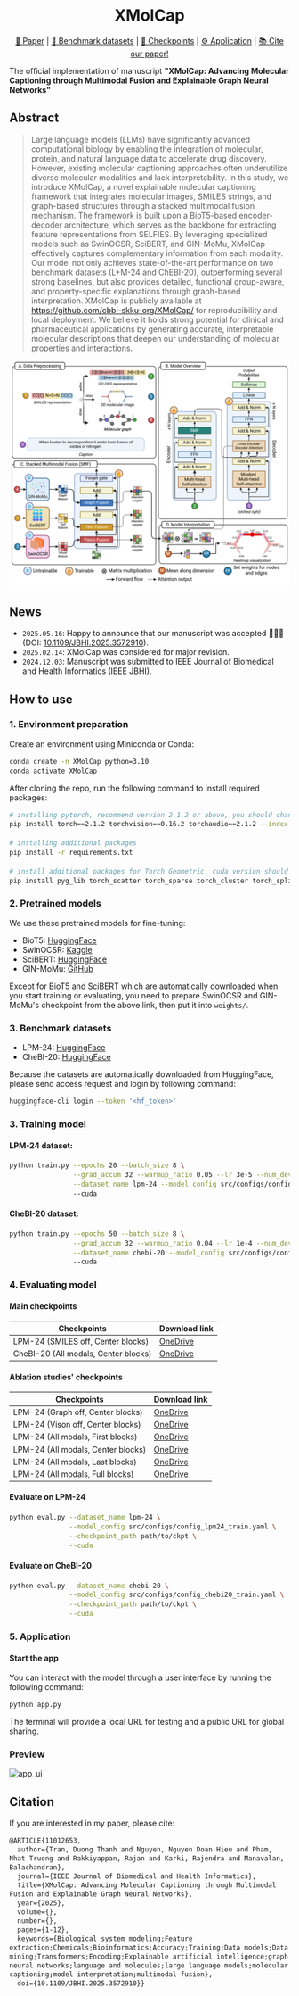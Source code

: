 <h1 align="center">XMolCap</h1>
<p align="center"><a href="https://doi.org/10.1109/JBHI.2025.3572910">📝 Paper</a> | <a href="#3-benchmark-datasets">🤗 Benchmark datasets</a> | <a href="https://1drv.ms/f/c/fa72f5f3c0e55162/EhdZirq68n5IpLsXZfioaJEBZCv7gJD0zqtQuG6RVL23rQ?e=hEx9lg">🚩 Checkpoints</a> | <a href="#5-application">⚙️ Application</a> | <a href="#citation">📚 Cite our paper!</a></p>

The official implementation of manuscript **"XMolCap: Advancing Molecular Captioning through Multimodal Fusion and Explainable Graph Neural Networks"**

## Abstract
> Large language models (LLMs) have significantly advanced computational biology by enabling the integration of molecular, protein, and natural language data to accelerate drug discovery. However, existing molecular captioning approaches often underutilize diverse molecular modalities and lack interpretability. In this study, we introduce XMolCap, a novel explainable molecular captioning framework that integrates molecular images, SMILES strings, and graph-based structures through a stacked multimodal fusion mechanism. The framework is built upon a BioT5-based encoder-decoder architecture, which serves as the backbone for extracting feature representations from SELFIES. By leveraging specialized models such as SwinOCSR, SciBERT, and GIN-MoMu, XMolCap effectively captures complementary information from each modality. Our model not only achieves state-of-the-art performance on two benchmark datasets (L+M-24 and ChEBI-20), outperforming several strong baselines, but also provides detailed, functional group-aware, and property-specific explanations through graph-based interpretation. XMolCap is publicly available at https://github.com/cbbl-skku-org/XMolCap/ for reproducibility and local deployment. We believe it holds strong potential for clinical and pharmaceutical applications by generating accurate, interpretable molecular descriptions that deepen our understanding of molecular properties and interactions.

![architecture](./assets/architecture.png)

## News
- `2025.05.16`: Happy to announce that our manuscript was accepted 🎉🎉🎉 (DOI: [10.1109/JBHI.2025.3572910](https://doi.org/10.1109/JBHI.2025.3572910)).
- `2025.02.14`: XMolCap was considered for major revision.
- `2024.12.03`: Manuscript was submitted to IEEE Journal of Biomedical and Health Informatics (IEEE JBHI).

## How to use

### 1. Environment preparation
Create an environment using Miniconda or Conda:
```zsh
conda create -n XMolCap python=3.10
conda activate XMolCap
```

After cloning the repo, run the following command to install required packages:
```zsh
# installing pytorch, recommend vervion 2.1.2 or above, you should change cuda version based on your GPU devices
pip install torch==2.1.2 torchvision==0.16.2 torchaudio==2.1.2 --index-url https://download.pytorch.org/whl/cu121

# installing additional packages
pip install -r requirements.txt

# install additional packages for Torch Geometric, cuda version should match with torch's cuda version
pip install pyg_lib torch_scatter torch_sparse torch_cluster torch_spline_conv -f https://data.pyg.org/whl/torch-2.1.2+cu121.html
```

### 2. Pretrained models
We use these pretrained models for fine-tuning:

- BioT5: [HuggingFace](https://huggingface.co/QizhiPei/biot5-base)
- SwinOCSR: [Kaggle](https://www.kaggle.com/datasets/gogogogo11/moedel)
- SciBERT: [HuggingFace](https://huggingface.co/allenai/scibert_scivocab_uncased)
- GIN-MoMu: [GitHub](https://github.com/ddz16/MoMu)

Except for BioT5 and SciBERT which are automatically downloaded when you start training or evaluating, you need to prepare SwinOCSR and GIN-MoMu's checkpoint from the above link, then put it into `weights/`.

### 3. Benchmark datasets
- LPM-24: [HuggingFace](https://huggingface.co/datasets/duongttr/LPM-24-extend)
- CheBI-20: [HuggingFace](https://huggingface.co/datasets/duongttr/chebi-20-new)

Because the datasets are automatically downloaded from HuggingFace, please send access request and login by following command:
```zsh
huggingface-cli login --token '<hf_token>'
```

### 3. Training model

#### LPM-24 dataset:

```zsh
python train.py --epochs 20 --batch_size 8 \
                --grad_accum 32 --warmup_ratio 0.05 --lr 3e-5 --num_devices 4 \
                --dataset_name lpm-24 --model_config src/configs/config_lpm24_train.yaml \ 
                --cuda
```

#### CheBI-20 dataset:
```zsh
python train.py --epochs 50 --batch_size 8 \
                --grad_accum 32 --warmup_ratio 0.04 --lr 1e-4 --num_devices 4 \
                --dataset_name chebi-20 --model_config src/configs/config_chebi20_train.yaml \ 
                --cuda
```

### 4. Evaluating model
#### Main checkpoints
| Checkpoints | Download link |
|---|---|
|LPM-24 (SMILES off, Center blocks) | [OneDrive](https://1drv.ms/u/c/fa72f5f3c0e55162/EQ69WtC5yCVIoD_5MvC-5WsBQjQ3JP5Y9UArGdkxIoYQog?e=nOHIKK) |
|CheBI-20 (All modals, Center blocks) | [OneDrive](https://1drv.ms/u/c/fa72f5f3c0e55162/EZVvB_qshgNHgA2L_yecyM4B5DRUOGwCkFZlWtRp0jOc5g?e=U0XVBb) |
#### Ablation studies' checkpoints
| Checkpoints | Download link |
|---|---|
|LPM-24 (Graph off, Center blocks)| [OneDrive](https://1drv.ms/u/c/fa72f5f3c0e55162/EcqTtyb_ROlGkm_AEeRnxoQB8nq-0ifmdHlOKGFZ59WkSQ?e=dsoUI9) |
|LPM-24 (Vison off, Center blocks)| [OneDrive](https://1drv.ms/u/c/fa72f5f3c0e55162/EcmEuIbEgytFl_x8iG92Q3cBzmGMlZCpPBOA3Unl_cRldQ?e=z5UFOw) |
|LPM-24 (All modals, First blocks)| [OneDrive](https://1drv.ms/u/c/fa72f5f3c0e55162/EW-oDiacHIFKlIhSpE-epe8Bp5T-4_r_9NdCUnr2YeF1ew?e=3YH6Yg) |
|LPM-24 (All modals, Center blocks)| [OneDrive](https://1drv.ms/u/c/fa72f5f3c0e55162/EXTkjXhk8wtGniPyZINgC7UBauqea127hr4fGs0Z73TD8Q?e=uLbiZg) |
|LPM-24 (All modals, Last blocks)| [OneDrive](https://1drv.ms/u/c/fa72f5f3c0e55162/EdLitFMoY3pKg7YZPbIyPNwB0HWTeKHG1i-4u2O0-EX4Ig?e=CfgxPX) |
|LPM-24 (All modals, Full blocks)| [OneDrive](https://1drv.ms/u/c/fa72f5f3c0e55162/ETJFHqC3wvtLt5Zanf51i_QByehGTAlzMPUTHzH7WfCfRw?e=Ys2UGM) |

#### Evaluate on LPM-24
```zsh
python eval.py --dataset_name lpm-24 \
               --model_config src/configs/config_lpm24_train.yaml \
               --checkpoint_path path/to/ckpt \
               --cuda
```

#### Evaluate on CheBI-20
```zsh
python eval.py --dataset_name chebi-20 \
               --model_config src/configs/config_chebi20_train.yaml \
               --checkpoint_path path/to/ckpt \
               --cuda
```

### 5. Application
#### Start the app
You can interact with the model through a user interface by running the following command:

```zsh
python app.py
```

The terminal will provide a local URL for testing and a public URL for global sharing.

### Preview
![app_ui](./assets/app_ui.png)

## Citation
If you are interested in my paper, please cite:
```
@ARTICLE{11012653,
  author={Tran, Duong Thanh and Nguyen, Nguyen Doan Hieu and Pham, Nhat Truong and Rakkiyappan, Rajan and Karki, Rajendra and Manavalan, Balachandran},
  journal={IEEE Journal of Biomedical and Health Informatics}, 
  title={XMolCap: Advancing Molecular Captioning through Multimodal Fusion and Explainable Graph Neural Networks}, 
  year={2025},
  volume={},
  number={},
  pages={1-12},
  keywords={Biological system modeling;Feature extraction;Chemicals;Bioinformatics;Accuracy;Training;Data models;Data mining;Transformers;Encoding;Explainable artificial intelligence;graph neural networks;language and molecules;large language models;molecular captioning;model interpretation;multimodal fusion},
  doi={10.1109/JBHI.2025.3572910}}
```